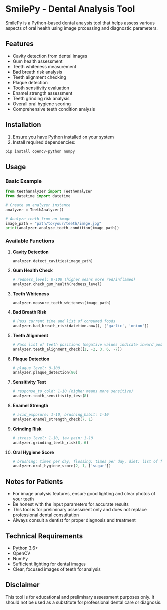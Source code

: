 # SmilePy - Dental Analysis Tool

SmilePy is a Python-based dental analysis tool that helps assess various aspects of oral health using image processing and diagnostic parameters.

## Features

- Cavity detection from dental images
- Gum health assessment
- Teeth whiteness measurement
- Bad breath risk analysis
- Teeth alignment checking
- Plaque detection
- Tooth sensitivity evaluation
- Enamel strength assessment
- Teeth grinding risk analysis
- Overall oral hygiene scoring
- Comprehensive teeth condition analysis

## Installation

1. Ensure you have Python installed on your system
2. Install required dependencies:
```bash
pip install opencv-python numpy
```

## Usage

### Basic Example
```python
from teethanalyzer import TeethAnalyzer
from datetime import datetime

# Create an analyzer instance
analyzer = TeethAnalyzer()

# Analyze teeth from an image
image_path = "path/to/your/teeth/image.jpg"
print(analyzer.analyze_teeth_condition(image_path))
```

### Available Functions

1. **Cavity Detection**
   ```python
   analyzer.detect_cavities(image_path)
   ```

2. **Gum Health Check**
   ```python
   # redness_level: 0-100 (higher means more red/inflamed)
   analyzer.check_gum_health(redness_level)
   ```

3. **Teeth Whiteness**
   ```python
   analyzer.measure_teeth_whiteness(image_path)
   ```

4. **Bad Breath Risk**
   ```python
   # Pass current time and list of consumed foods
   analyzer.bad_breath_risk(datetime.now(), ['garlic', 'onion'])
   ```

5. **Teeth Alignment**
   ```python
   # Pass list of teeth positions (negative values indicate inward positioning)
   analyzer.teeth_alignment_check([1, -2, 3, 6, -7])
   ```

6. **Plaque Detection**
   ```python
   # plaque_level: 0-100
   analyzer.plaque_detection(80)
   ```

7. **Sensitivity Test**
   ```python
   # response_to_cold: 1-10 (higher means more sensitive)
   analyzer.tooth_sensitivity_test(8)
   ```

8. **Enamel Strength**
   ```python
   # acid_exposure: 1-10, brushing_habit: 1-10
   analyzer.enamel_strength_check(7, 1)
   ```

9. **Grinding Risk**
   ```python
   # stress_level: 1-10, jaw_pain: 1-10
   analyzer.grinding_teeth_risk(8, 6)
   ```

10. **Oral Hygiene Score**
    ```python
    # brushing: times per day, flossing: times per day, diet: list of foods
    analyzer.oral_hygiene_score(2, 1, ['sugar'])
    ```

## Notes for Patients

- For image analysis features, ensure good lighting and clear photos of your teeth
- Be honest with the input parameters for accurate results
- This tool is for preliminary assessment only and does not replace professional dental consultation
- Always consult a dentist for proper diagnosis and treatment

## Technical Requirements

- Python 3.6+
- OpenCV
- NumPy
- Sufficient lighting for dental images
- Clear, focused images of teeth for analysis

## Disclaimer

This tool is for educational and preliminary assessment purposes only. It should not be used as a substitute for professional dental care or diagnosis.
